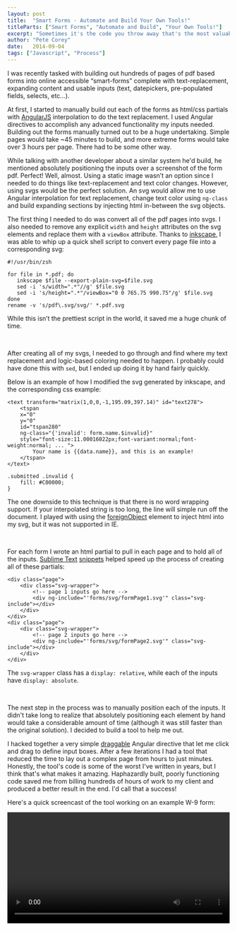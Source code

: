 ```yaml
---
layout: post
title:  "Smart Forms - Automate and Build Your Own Tools!"
titleParts: ["Smart Forms", "Automate and Build", "Your Own Tools!"]
excerpt: "Sometimes it's the code you throw away that's the most valuable. Here's a story about how a one-off tool built quickly and poorly saved a client hundreds of hours of billable work."
author: "Pete Corey"
date:   2014-09-04
tags: ["Javascript", "Process"]
---
```


I was recently tasked with building out hundreds of pages of pdf based forms into online accessible “smart-forms” complete with text-replacement, expanding content and usable inputs (text, datepickers, pre-populated fields, selects, etc…).

At first, I started to manually build out each of the forms as html/css partials with [AngularJS](https://angularjs.org/) interpolation to do the text replacement. I used Angular directives to accomplish any advanced functionality my inputs needed. Building out the forms manually turned out to be a huge undertaking. Simple pages would take ~45 minutes to build, and more extreme forms would take over 3 hours per page. There had to be some other way.

While talking with another developer about a similar system he'd build, he mentioned absolutely positioning the inputs over a screenshot of the form pdf. Perfect! Well, almost. Using a static image wasn’t an option since I needed to do things like text-replacement and text color changes. However, using svgs would be the perfect solution. An svg would allow me to use Angular interpolation for text replacement, change text color using <code class="language-*">ng-class</code> and build expanding sections by injecting html in-between the svg objects.

The first thing I needed to do was convert all of the pdf pages into svgs. I also needed to remove any explicit <code class="language-*">width</code> and <code class="language-*">height</code> attributes on the svg elements and replace them with a <code class="language-*">viewBox</code> attribute. Thanks to [inkscape](http://www.inkscape.org/), I was able to whip up a quick shell script to convert every page file into a corresponding svg:

<pre class="language-bash"><code class="language-bash">#!/usr/bin/zsh

for file in *.pdf; do
   inkscape $file --export-plain-svg=$file.svg
   sed -i 's/width=".*"//g' $file.svg
   sed -i 's/height=".*"/viewBox="0 0 765.75 990.75"/g' $file.svg
done
rename -v 's/pdf\.svg/svg/' *.pdf.svg
</code></pre>

While this isn’t the prettiest script in the world, it saved me a huge chunk of time.

<br/>

After creating all of my svgs, I needed to go through and find where my text replacement and logic-based coloring needed to happen. I probably could have done this with <code class="language-*">sed</code>, but I ended up doing it by hand fairly quickly.


Below is an example of how I modified the svg generated by inkscape, and the corresponding css example:

<pre class="language-markup"><code class="language-markup">&lt;text transform="matrix(1,0,0,-1,195.09,397.14)" id="text278"&gt;
    &lt;tspan
    x="0"
    y="0"
    id="tspan280"
    ng-class="{'invalid': form.name.$invalid}"
    style="font-size:11.00016022px;font-variant:normal;font-weight:normal; ... "&gt;
        Your name is &#123;&#123;data.name&#125;&#125;, and this is an example!
    &lt;/tspan&gt;
&lt;/text&gt;</code></pre>
<pre class="language-css"><code class="language-css">.submitted .invalid {
    fill: #C00000;
}
</code></pre>

The one downside to this technique is that there is no word wrapping support. If your interpolated string is too long, the line will simple run off the document.  I played with using the [foreignObject](https://developer.mozilla.org/en-US/docs/Web/SVG/Element/foreignObject) element to inject html into my svg, but it was not supported in IE.

<br/>

For each form I wrote an html partial to pull in each page and to hold all of the inputs. [Sublime Text](http://www.sublimetext.com/) [snippets](http://sublimetext.info/docs/en/extensibility/snippets.html) helped speed up the process of creating all of these partials:

<pre class="language-markup"><code class="language-markup">&lt;div class="page"&gt;
    &lt;div class="svg-wrapper"&gt;
        &lt;!-- page 1 inputs go here --&gt;
        &lt;div ng-include="'forms/svg/formPage1.svg'" class="svg-include"&gt;&lt;/div&gt;
    &lt;/div&gt;
&lt;/div&gt;
&lt;div class="page"&gt;
    &lt;div class="svg-wrapper"&gt;
        &lt;!-- page 2 inputs go here --&gt;
        &lt;div ng-include="'forms/svg/formPage2.svg'" class="svg-include"&gt;&lt;/div&gt;
    &lt;/div&gt;
&lt;/div&gt;
</code></pre>

The <code class="language-*">svg-wrapper</code> class has a <code class="language-*">display: relative</code>, while each of the inputs have <code class="language-*">display: absolute</code>.

<br/>

The next step in the process was to manually position each of the inputs. It didn't take long to realize that absolutely positioning each element by hand would take a considerable amount of time (although it was still faster than the original solution). I decided to build a tool to help me out.

I hacked together a very simple [draggable](https://docs.angularjs.org/guide/directive#creating-a-directive-that-adds-event-listeners) Angular directive that let me click and drag to define input boxes. After a few iterations I had a tool that reduced the time to lay out a complex page from hours to just minutes. Honestly, the tool's code is some of the worst I've written in years, but I think that's what makes it amazing. Haphazardly built, poorly functioning code saved me from billing hundreds of hours of work to my client and produced a better result in the end. I'd call that a success!

Here's a quick screencast of the tool working on an example W-9 form:

<video width="100%" src="/webm/w9example.webm" controls></video>
